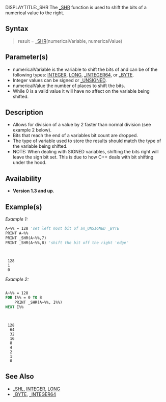 DISPLAYTITLE:_SHR
The [_SHR](_SHR) function is used to shift the bits of a numerical value to the right.


## Syntax

> result = [_SHR](_SHR)(numericalVariable, numericalValue)


## Parameter(s)

* numericalVariable is the variable to shift the bits of and can be of the following types: [INTEGER](INTEGER), [LONG](LONG), [_INTEGER64](_INTEGER64), or [_BYTE](_BYTE).
* Integer values can be signed or [_UNSIGNED](_UNSIGNED).
* numericalValue the number of places to shift the bits.
* While 0 is a valid value it will have no affect on the variable being shifted.


## Description

* Allows for division of a value by 2 faster than normal division (see example 2 below).
* Bits that reach the end of a variables bit count are dropped.
* The type of variable used to store the results should match the type of the variable being shifted.
* NOTE: When dealing with SIGNED variables, shifting the bits right will leave the sign bit set. This is due to how C++ deals with bit shifting under the hood. 

## Availability

* **Version 1.3 and up**.


## Example(s)

*Example 1:*

```vb
A~%% = 128 'set left most bit of an_UNSIGNED _BYTE
PRINT A~%%
PRINT _SHR(A~%%,7)
PRINT _SHR(A~%%,8) 'shift the bit off the right 'edge'

```

```text


 128
 1
 0

```



*Example 2:*

```vb

A~%% = 128
FOR I%% = 0 TO 8
    PRINT _SHR(A~%%, I%%)
NEXT I%%

```

```text


 128
  64
  32
  16
  8
  4
  2
  1
  0

```


## See Also

* [_SHL](_SHL), [INTEGER](INTEGER), [LONG](LONG)
* [_BYTE](_BYTE), [_INTEGER64](_INTEGER64)




